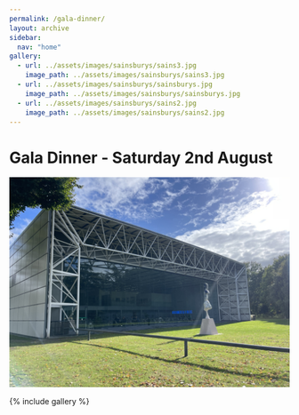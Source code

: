 ```yaml
---
permalink: /gala-dinner/
layout: archive
sidebar:
  nav: "home"
gallery:
  - url: ../assets/images/sainsburys/sains3.jpg
    image_path: ../assets/images/sainsburys/sains3.jpg
  - url: ../assets/images/sainsburys/sainsburys.jpg
    image_path: ../assets/images/sainsburys/sainsburys.jpg
  - url: ../assets/images/sainsburys/sains2.jpg
    image_path: ../assets/images/sainsburys/sains2.jpg
---
```

# Gala Dinner - Saturday 2nd August

![Sainsburys Centre](../assets/images/sainsburys/IMG_0117.JPG "Sainsburys Centre")

{% include gallery %}
